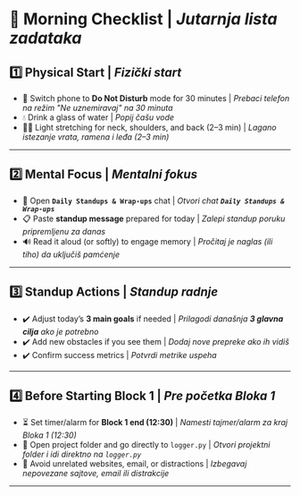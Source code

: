 # 🌅 Morning Checklist | _Jutarnja lista zadataka_

## 1️⃣ Physical Start | _Fizički start_

- 📶 Switch phone to **Do Not Disturb** mode for 30 minutes | _Prebaci telefon na režim "Ne uznemiravaj" na 30 minuta_
- 💧 Drink a glass of water | _Popij čašu vode_
- 🧍‍♂️ Light stretching for neck, shoulders, and back (2–3 min) | _Lagano istezanje vrata, ramena i leđa (2–3 min)_

---

## 2️⃣ Mental Focus | _Mentalni fokus_

- 📝 Open **`Daily Standups & Wrap-ups`** chat | _Otvori chat **`Daily Standups & Wrap-ups`**_
- 📋 Paste **standup message** prepared for today | _Zalepi standup poruku pripremljenu za danas_
- 🔊 Read it aloud (or softly) to engage memory | _Pročitaj je naglas (ili tiho) da uključiš pamćenje_

---

## 3️⃣ Standup Actions | _Standup radnje_

- ✔️ Adjust today’s **3 main goals** if needed | _Prilagodi današnja **3 glavna cilja** ako je potrebno_
- ✔️ Add new obstacles if you see them | _Dodaj nove prepreke ako ih vidiš_
- ✔️ Confirm success metrics | _Potvrdi metrike uspeha_

---

## 4️⃣ Before Starting Block 1 | _Pre početka Bloka 1_

- ⏳ Set timer/alarm for **Block 1 end (12:30)** | _Namesti tajmer/alarm za kraj Bloka 1 (12:30)_
- 📂 Open project folder and go directly to `logger.py` | _Otvori projektni folder i idi direktno na `logger.py`_
- 🛑 Avoid unrelated websites, email, or distractions | _Izbegavaj nepovezane sajtove, email ili distrakcije_

---
